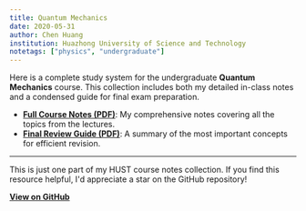 ```yaml
---
title: Quantum Mechanics
date: 2020-05-31
author: Chen Huang
institution: Huazhong University of Science and Technology
notetags: ["physics", "undergraduate"]
---
```


Here is a complete study system for the undergraduate **Quantum Mechanics** course. This collection includes both my detailed in-class notes and a condensed guide for final exam preparation.

- [**Full Course Notes (PDF)**](/notes/quantum-mechanics/pdf/quantum-mechanics.pdf): My comprehensive notes covering all the topics from the lectures.
- [**Final Review Guide (PDF)**](/notes/quantum-mechanics/pdf/review-quantum-mechanics.pdf): A summary of the most important concepts for efficient revision.

---

This is just one part of my HUST course notes collection. If you find this resource helpful, I'd appreciate a star on the GitHub repository!

[**View on GitHub**](https://github.com/chenx820/HUST-course-notes)

